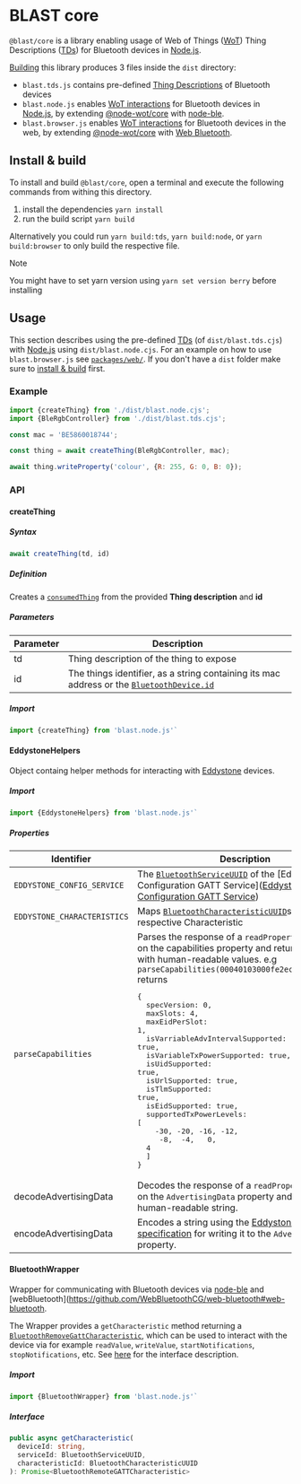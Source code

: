 # BLAST core
`@blast/core` is a library enabling usage of Web of Things ([WoT](https://www.w3.org/TR/wot-architecture/)) Thing Descriptions ([TDs](https://www.w3.org/2019/wot/td)) for Bluetooth devices in [Node.js](https://nodejs.org/).

[Building](#install--build) this library produces 3 files inside the `dist` directory:
  * `blast.tds.js` contains pre-defined [Thing Descriptions](https://www.w3.org/2019/wot/td) of Bluetooth devices
  * `blast.node.js` enables [WoT interactions](https://www.w3.org/TR/wot-architecture/#sec-interaction-model) for Bluetooth devices in [Node.js](https://nodejs.org/), by extending [@node-wot/core](https://github.com/eclipse/thingweb.node-wot) with [node-ble](https://github.com/chrvadala/node-ble).
  * `blast.browser.js` enables [WoT interactions](https://www.w3.org/TR/wot-architecture/#sec-interaction-model) for Bluetooth devices in the web, by extending [@node-wot/core](https://github.com/eclipse/thingweb.node-wot) with [Web Bluetooth](https://webbluetoothcg.github.io/web-bluetooth/).

## Install & build
To install and build `@blast/core`, open a terminal and execute the following commands from withing this directory.
  1. install the dependencies `yarn install`
  2. run the build script `yarn build`

Alternatively you could run `yarn build:tds`, `yarn build:node`, or `yarn build:browser` to only build the respective file.

> [!NOTE]
> You might have to set yarn version using `yarn set version berry` before installing

## Usage
This section describes using the pre-defined [TDs](https://www.w3.org/2019/wot/td) (of `dist/blast.tds.cjs`) with [Node.js](https://nodejs.org/) using `dist/blast.node.cjs`. For an example on how to use `blast.browser.js` see [`packages/web/`](../web/). If you don't have a `dist` folder make sure to [install & build](#install--build) first.

### Example
```JavaScript
import {createThing} from './dist/blast.node.cjs';
import {BleRgbController} from './dist/blast.tds.cjs';

const mac = 'BE5860018744';

const thing = await createThing(BleRgbController, mac);

await thing.writeProperty('colour', {R: 255, G: 0, B: 0});
```

### API
#### createThing
##### Syntax
```JavaScript
await createThing(td, id)
```

##### Definition
Creates a [`consumedThing`](https://www.w3.org/TR/wot-scripting-api/#dom-consumedthing) from the provided **Thing description** and **id**

##### Parameters
| Parameter | Description |
| --- | ---|
| td | Thing description of the thing to expose |
| id | The things identifier, as a string containing its mac address or the [`BluetoothDevice.id`](https://webbluetoothcg.github.io/web-bluetooth/#dom-bluetoothdevice-id)

##### Import

```JavaScript
import {createThing} from 'blast.node.js'`
```

#### EddystoneHelpers
Object containg helper methods for interacting with [Eddystone](https://github.com/google/eddystone) devices.

##### Import
```JavaScript
import {EddystoneHelpers} from 'blast.node.js'`
```

##### Properties
| Identifier | Description |
| --- | --- |
|`EDDYSTONE_CONFIG_SERVICE` | The [`BluetoothServiceUUID`](https://webbluetoothcg.github.io/web-bluetooth/#typedefdef-bluetoothserviceuuid) of the [Eddystone Configuration GATT Service]([Eddystone Configuration GATT Service](https://github.com/google/eddystone/tree/master/configuration-service)) |
|`EDDYSTONE_CHARACTERISTICS` | Maps [`BluetoothCharacteristicUUID`](https://webbluetoothcg.github.io/web-bluetooth/#typedefdef-bluetoothcharacteristicuuid)s to their respective Characteristic
| `parseCapabilities` | Parses the response of a `readProperty` operation on the capabilities property and returns an object with human-readable values. e.g `parseCapabilities(00040103000fe2ecf0f4f8fc0004)` returns <pre>{<br>&nbsp;&nbsp;specVersion: 0,<br>&nbsp;&nbsp;maxSlots: 4,<br>&nbsp;&nbsp;maxEidPerSlot: 1,<br>&nbsp;&nbsp;isVarriableAdvIntervalSupported: true,<br>&nbsp;&nbsp;isVariableTxPowerSupported: true,<br>&nbsp;&nbsp;isUidSupported: true,<br>&nbsp;&nbsp;isUrlSupported: true,<br>&nbsp;&nbsp;isTlmSupported: true,<br>&nbsp;&nbsp;isEidSupported: true,<br>&nbsp;&nbsp;supportedTxPowerLevels: [<br>&nbsp;&nbsp;&nbsp;&nbsp;-30, -20, -16, -12,<br>&nbsp;&nbsp;&nbsp;&nbsp;&nbsp;-8,&nbsp; -4,&nbsp;&nbsp; 0, &nbsp;&nbsp;4<br>&nbsp;&nbsp;]<br>}</pre> |
| decodeAdvertisingData | Decodes the response of a `readProperty` operation on the `AdvertisingData` property and returns a human-readable string.
| encodeAdvertisingData | Encodes a string using the [Eddystone protocol specification](https://github.com/google/eddystone/blob/master/protocol-specification.md) for writing it to the `AdvertisingData` property.

#### BluetoothWrapper
Wrapper for communicating with Bluetooth devices via [node-ble](https://github.com/chrvadala/node-ble) and [webBluetooth](https://github.com/WebBluetoothCG/web-bluetooth#web-bluetooth.

The Wrapper provides a `getCharacteristic` method returning a [`BluetoothRemoveGattCharacteristic`](https://webbluetoothcg.github.io/web-bluetooth/#bluetoothgattcharacteristic-interface), which can be used to interact with the device via for example `readValue`, `writeValue`, `startNotifications`, `stopNotifications`, etc. See [here](https://webbluetoothcg.github.io/web-bluetooth/#bluetoothgattcharacteristic-interface) for the interface description.

##### Import
```JavaScript
import {BluetoothWrapper} from 'blast.node.js'`
```

##### Interface
```Typescript
public async getCharacteristic(
  deviceId: string,
  serviceId: BluetoothServiceUUID,
  characteristicId: BluetoothCharacteristicUUID
): Promise<BluetoothRemoteGATTCharacteristic>
```

